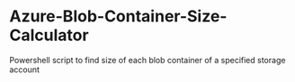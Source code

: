 # Azure-Blob-Container-Size-Calculator
Powershell script to find size of each blob container of a specified storage account
